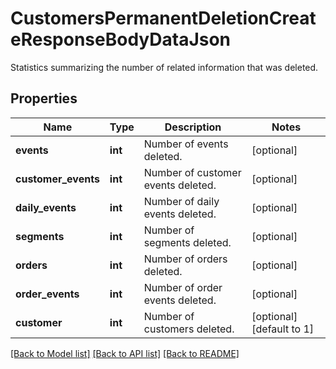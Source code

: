 # CustomersPermanentDeletionCreateResponseBodyDataJson

Statistics summarizing the number of related information that was deleted.

## Properties

Name | Type | Description | Notes
------------ | ------------- | ------------- | -------------
**events** | **int** | Number of events deleted. | [optional] 
**customer_events** | **int** | Number of customer events deleted. | [optional] 
**daily_events** | **int** | Number of daily events deleted. | [optional] 
**segments** | **int** | Number of segments deleted. | [optional] 
**orders** | **int** | Number of orders deleted. | [optional] 
**order_events** | **int** | Number of order events deleted. | [optional] 
**customer** | **int** | Number of customers deleted. | [optional] [default to 1]

[[Back to Model list]](../README.md#documentation-for-models) [[Back to API list]](../README.md#documentation-for-api-endpoints) [[Back to README]](../README.md)


